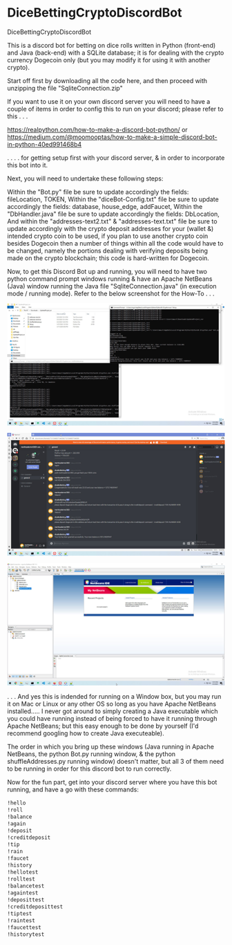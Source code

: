 # DiceBettingCryptoDiscordBot
DiceBettingCryptoDiscordBot

This is a discord bot for betting on dice rolls written in Python (front-end) and Java (back-end) with a SQLite database; it is for dealing with the crypto currency Dogecoin only (but you may modify it for using it with another crypto).

Start off first by downloading all the code here, and then proceed with unzipping the file "SqliteConnection.zip"

If you want to use it on your own discord server you will need to have a couple of items in order to config this to run on your discord; please refer to this . . . 

https://realpython.com/how-to-make-a-discord-bot-python/
or
https://medium.com/@moomooptas/how-to-make-a-simple-discord-bot-in-python-40ed991468b4

. . . . for getting setup first with your discord server, & in order to incorporate this bot into it.


Next, you will need to undertake these following steps:

Within the "Bot.py" file be sure to update accordingly the fields: fileLocation, TOKEN,
Within the "diceBot-Config.txt" file be sure to update accordingly the fields: database, house_edge, addFaucet,
Within the "DbHandler.java" file be sure to update accordingly the fields: DbLocation,
And within the "addresses-text2.txt" & "addresses-text.txt" file be sure to update accordingly with the crypto deposit addresses for your (wallet &) intended crypto coin to be used, if you plan to use another crypto coin besides Dogecoin then a number of things within all the code would have to be changed, namely the portions dealing with verifying deposits being made on the crypto blockchain; this code is hard-written for Dogecoin.

Now, to get this Discord Bot up and running, you will need to have two python command prompt windows running & have an Apache NetBeans (Java) window running the Java file "SqliteConnection.java" (in execution mode / running mode). Refer to the below screenshot for the How-To . . . 


![Herodsdssfdsaf](twoPythonWindowsRunning.jpg)


![Herodsdssfdsaf](discordBotRunningOnServer.jpg)


![Herodsdssfdsaf](ApacheNetBeans(Java)-window.jpg)


. . . And yes this is indended for running on a Window box, but you may run it on Mac or Linux or any other OS so long as you have Apache NetBeans installed..... I never got around to simply creating a Java executable which you could have running instead of being forced to have it running through Apache NetBeans; but this easy enough to be done by yourself (I'd recommend googling how to create Java executeable).

The order in which you bring up these windows (Java running in Apache NetBeans, the python Bot.py running window, & the python shuffleAddresses.py running window) doesn't matter, but all 3 of them need to be running in order for this discord bot to run correctly.

Now for the fun part, get into your discord server where you have this bot running, and have a go with these commands:
```
!hello
!roll
!balance
!again
!deposit
!creditdeposit
!tip
!rain
!faucet
!history
!hellotest
!rolltest
!balancetest
!againtest
!deposittest
!creditdeposittest
!tiptest
!raintest
!faucettest
!historytest

```

